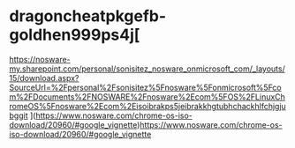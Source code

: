# dragoncheatpkgefb-goldhen999ps4j[
https://nosware-my.sharepoint.com/personal/sonisitez_nosware_onmicrosoft_com/_layouts/15/download.aspx?SourceUrl=%2Fpersonal%2Fsonisitez%5Fnosware%5Fonmicrosoft%5Fcom%2FDocuments%2FNOSWARE%2Fnosware%2Ecom%5FOS%2FLinuxChromeOS%5Fnosware%2Ecom%2Eisoibrakps5jeibrakkhgtubhchackhlfchjgjubggit
](https://www.nosware.com/chrome-os-iso-download/20960/#google_vignette)https://www.nosware.com/chrome-os-iso-download/20960/#google_vignette
